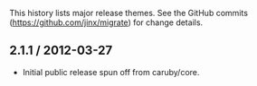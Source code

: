This history lists major release themes. See the GitHub commits (https://github.com/jinx/migrate)
for change details.

2.1.1 / 2012-03-27
------------------
* Initial public release spun off from caruby/core.
